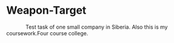 # Weapon-Target
&nbsp;&nbsp;&nbsp;&nbsp;&nbsp;&nbsp;&nbsp;&nbsp;&nbsp;&nbsp;&nbsp;&nbsp; Test task of one small company in Siberia. Also this is my coursework.Four course college.
